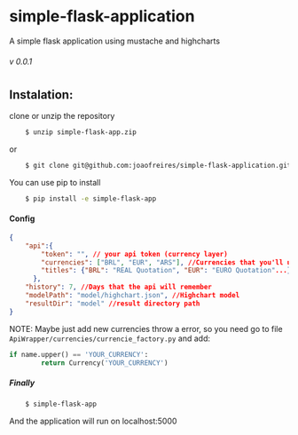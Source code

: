 # simple-flask-application
A simple flask application using mustache and highcharts
###### v 0.0.1
#
## Instalation:
clone or unzip the repository 
```sh
    $ unzip simple-flask-app.zip
``` 
or
```sh
    $ git clone git@github.com:joaofreires/simple-flask-application.git
```

You can use pip to install
```sh
    $ pip install -e simple-flask-app
```

#### Config
```json
{
    "api":{
        "token": "", // your api token (currency layer)
        "currencies": ["BRL", "EUR", "ARS"], //Currencies that you'll use
        "titles": {"BRL": "REAL Quotation", "EUR": "EURO Quotation"...} //Title for some currencies
      },
    "history": 7, //Days that the api will remember
    "modelPath": "model/highchart.json", //Highchart model
    "resultDir": "model" //result directory path
}
```
NOTE: Maybe just add new currencies throw a error, so you need go to file `ApiWrapper/currencies/currencie_factory.py` and add:
```py
if name.upper() == 'YOUR_CURRENCY':
        return Currency('YOUR_CURRENCY')
```

##### Finally
```sh 
    $ simple-flask-app
```

And the application will run on localhost:5000
